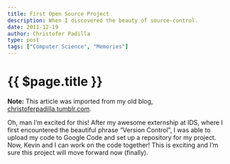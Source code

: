 ```yaml
---
title: First Open Source Project
description: When I discovered the beauty of source-control.
date: 2011-12-19
author: Christofer Padilla
type: post
tags: ["Computer Science", "Memories"]
---
```


# {{ $page.title }}

<div class="info"><b>Note:</b> This article was imported from my old blog, <a href="https://christoferpadilla.tumblr.com/post/14447653252/first-open-source-project">christoferpadilla.tumblr.com</a>.</div>

Oh, man I’m excited for this! After my awesome externship at IDS, where I first encountered the beautiful phrase “Version Control”, I was able to upload my code to Google Code and set up a repository for my project. Now, Kevin and I can work on the code together! This is exciting and I’m sure this project will move forward now (finally).

<TagLinks />

<Comments />
